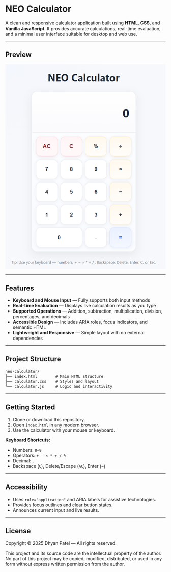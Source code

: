 # NEO Calculator

A clean and responsive calculator application built using **HTML**, **CSS**, and **Vanilla JavaScript**. It provides accurate calculations, real-time evaluation, and a minimal user interface suitable for desktop and web use.

---

## Preview

![Calculator Preview](./preview.png)

---

## Features

* **Keyboard and Mouse Input** — Fully supports both input methods
* **Real-time Evaluation** — Displays live calculation results as you type
* **Supported Operations** — Addition, subtraction, multiplication, division, percentages, and decimals
* **Accessible Design** — Includes ARIA roles, focus indicators, and semantic HTML
* **Lightweight and Responsive** — Simple layout with no external dependencies

---

## Project Structure

```
neo-calculator/
├── index.html        # Main HTML structure
├── calculator.css    # Styles and layout
└── calculator.js     # Logic and interactivity
```

---

## Getting Started

1. Clone or download this repository.
2. Open `index.html` in any modern browser.
3. Use the calculator with your mouse or keyboard.

**Keyboard Shortcuts:**

* Numbers: `0–9`
* Operators: `+ - × * ÷ / %`
* Decimal: `.`
* Backspace (`C`), Delete/Escape (`AC`), Enter (`=`)

---

## Accessibility

* Uses `role="application"` and ARIA labels for assistive technologies.
* Provides focus outlines and clear button states.
* Announces current input and live results.

---

## License

Copyright © 2025 Dhyan Patel — All rights reserved.

This project and its source code are the intellectual property of the author. No part of this project may be copied, modified, distributed, or used in any form without express written permission from the author.
